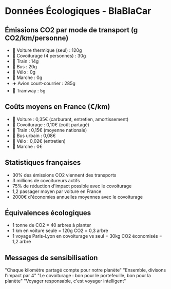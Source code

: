 # Données Écologiques - BlaBlaCar

## Émissions CO2 par mode de transport (g CO2/km/personne)

- 🚗 Voiture thermique (seul) : 120g
- 🚙 Covoiturage (4 personnes) : 30g
- 🚆 Train : 14g
- 🚌 Bus : 20g
- 🚴 Vélo : 0g
- 🚶 Marche : 0g
- ✈️ Avion court-courrier : 285g
- 🚊 Tramway : 5g

## Coûts moyens en France (€/km)

- 🚗 Voiture : 0,35€ (carburant, entretien, amortissement)
- 🚙 Covoiturage : 0,10€ (coût partagé)
- 🚆 Train : 0,15€ (moyenne nationale)
- 🚌 Bus urbain : 0,08€
- 🚴 Vélo : 0,02€ (entretien)
- 🚶 Marche : 0€

## Statistiques françaises

- 30% des émissions CO2 viennent des transports
- 3 millions de covoitureurs actifs
- 75% de réduction d'impact possible avec le covoiturage
- 1,2 passager moyen par voiture en France
- 2000€ d'économies annuelles moyennes avec le covoiturage

## Équivalences écologiques

- 1 tonne de CO2 = 40 arbres à planter
- 1 km en voiture seule = 120g CO2 = 0,3 arbre
- 1 voyage Paris-Lyon en covoiturage vs seul = 30kg CO2 économisés = 1,2 arbre

## Messages de sensibilisation

"Chaque kilomètre partagé compte pour notre planète"
"Ensemble, divisons l'impact par 4"
"Le covoiturage : bon pour le portefeuille, bon pour la planète"
"Voyager responsable, c'est voyager intelligent"
